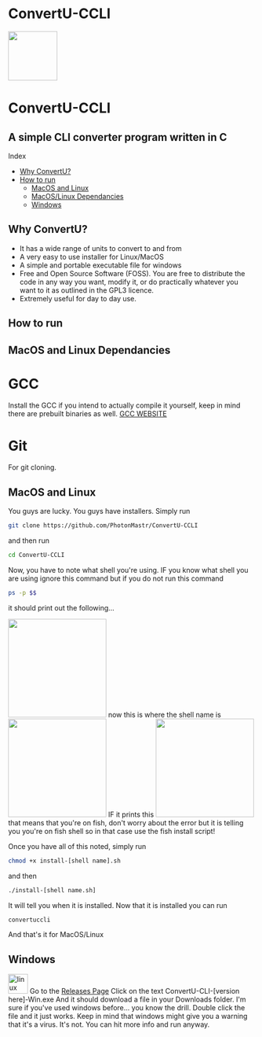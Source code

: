 # ConvertU-CCLI
<img src="https://cdn.discordapp.com/attachments/655147160190320651/1033114929504473201/ConvertU-CCLI-Logo.png" width=100></img>



# ConvertU-CCLI  



A simple CLI converter program written in C
-------------------------------------------------------------------------------------------------------------------

Index 

* [Why ConvertU?](#why-convertu)
* [How to run](#how-to-run) 
   * [MacOS and Linux](#macos-and-linux)
   * [MacOS/Linux Dependancies](#macos-and-linux-dependancies)
   * [Windows](#windows)

## Why ConvertU?

- It has a wide range of units to convert to and from
- A very easy to use installer for Linux/MacOS
- A simple and portable executable file for windows 
- Free and Open Source Software (FOSS). You are free to distribute the code in any way you want, modify it, or do practically whatever you want to it as outlined in the GPL3 licence.
- Extremely useful for day to day use. 

## How to run 

## MacOS and Linux Dependancies

<h1>GCC</h1>

Install the GCC if you intend to actually compile it yourself, keep in mind there are prebuilt binaries as well. <a href="https://gcc.gnu.org/">GCC WEBSITE</a>

<h1>Git</h1>

For git cloning.

## MacOS and Linux
<p>You guys are lucky. You guys have installers. Simply run

```sh
git clone https://github.com/PhotonMastr/ConvertU-CCLI
```

and then run

```sh
cd ConvertU-CCLI
```

Now, you have to note what shell you're using. IF you know what shell you are using ignore this command but if you do not run this command

```sh
ps -p $$
``` 
it should print out the following...

<img src="https://cdn.discordapp.com/attachments/655147160190320651/1012858210652266597/unknown.png" width="200"/>
now this is where the shell name is 
<img src="https://cdn.discordapp.com/attachments/655147160190320651/1012858388604010626/unknown.png" width="200"/>
IF it prints this 
<img src="https://cdn.discordapp.com/attachments/655147160190320651/1013234044441460736/unknown.png" width="200"/>
that means that you're on fish, don't worry about the error but it is telling you you're on fish shell so in that case use the fish install script!

Once you have all of this noted, simply run 

```sh
chmod +x install-[shell name].sh
```

and then

```sh
./install-[shell name.sh]
```

It will tell you when it is installed. Now that it is installed you can run 

```sh
convertuccli
```

And that's it for MacOS/Linux

 
## Windows 
<img src="https://upload.wikimedia.org/wikipedia/commons/thumb/c/c7/Windows_logo_-_2012.png/800px-Windows_logo_-_2012.png" alt="linux" width="40" height="40"/>
Go to the <a href="https://github.com/PhotonMastr/ConvertU-CLI/releases">Releases Page</a>
Click on the text ConvertU-CLI-[version here]-Win.exe
And it should download a file in your Downloads folder. I'm sure if you've used windows before... you know the drill. Double click the file and it just works. Keep in mind that windows might give you a warning that it's a virus. It's not. You can hit more info and run anyway.


